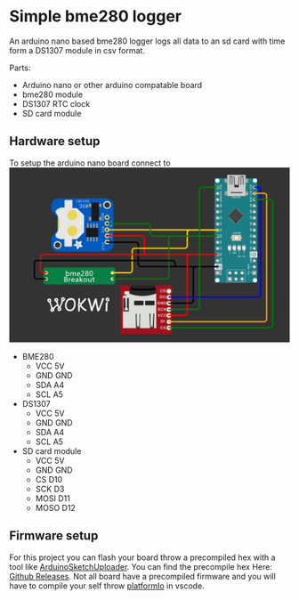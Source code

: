 # Simple bme280 logger
An arduino nano based bme280 logger logs all data to an sd card with time form a DS1307 module in csv format.

Parts:
- Arduino nano or other arduino compatable board
- bme280 module
- DS1307 RTC clock
- SD card module

## Hardware setup
To setup the arduino nano board connect to 
![](assets/WokiWire.png)
- BME280
    - VCC 5V
    - GND GND
    - SDA A4
    - SCL A5
- DS1307
    - VCC 5V
    - GND GND
    - SDA A4
    - SCL A5
- SD card module
    - VCC 5V
    - GND GND
    - CS D10
    - SCK D3
    - MOSI D11
    - MOSO D12


## Firmware setup
For this project you can flash your board throw a precompiled hex with a tool like [ArduinoSketchUploader](https://github.com/twinearthsoftware/ArduinoSketchUploader). You can find the precompile hex Here: [Github Releases](https://github.com/luke-e-gibson/bme280Logger/releases/tag/v1-beta). Not all board have a precompiled firmware and you will have to compile your self throw [platformIo](https://platformio.org/) in vscode.

